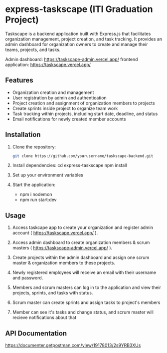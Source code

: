 # express-taskscape (ITI Graduation Project)
Taskscape is a backend application built with Express.js that facilitates organization management, project creation, and task tracking. 
It provides an admin dashboard for organization owners to create and manage their teams, projects, and tasks.

Admin dashboard: https://taskscape-admin.vercel.app/
frontend application: https://taskscape.vercel.app/

## Features

- Organization creation and management
- User registration by admin and authentication
- Project creation and assignment of organization members to projects
- Create sprints inside project to organize team work
- Task tracking within projects, including start date, deadline, and status
- Email notifications for newly created member accounts

## Installation

1. Clone the repository:

   ```bash
   git clone https://github.com/yourusername/taskscape-backend.git

2. Install dependencies:
    cd express-taskscape
    npm install

3. Set up your environment variables
4. Start the application:
    - npm i nodemon
    - npm run start:dev
  
## Usage
1. Access taskcape app to create your organization and register admin account ( https://taskscape.vercel.app/ ).

2. Access admin dashboard to create organization members & scrum masters ( https://taskscape-admin.vercel.app/ ). 

3. Create projects within the admin dashboard and assign one scrum master & organization members to these projects.

4. Newly registered employees will receive an email with their username and password.

5. Members and scrum masters can log in to the application and view their projects, sprints, and tasks with status.

6. Scrum master can create sprints and assign tasks to project's members

7. Member can see it's tasks and change status, and scrum master will recieve notifications about that

## API Documentation
  https://documenter.getpostman.com/view/19178013/2s9YRB3XUs

